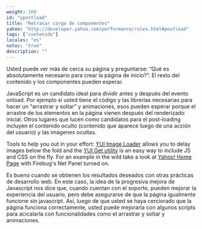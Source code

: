 ```yaml
---
weight: 160
id: "ypostload"
title: "Retrasar carga de componentes"
yahoo: "http://developer.yahoo.com/performance/rules.html#postload"
tags: ["contenido"]
locales: "es"
notoc: "true"
description: ""
---
```


Usted puede ver más de cerca su página y preguntarse: “Qué es absolutamente necesario para crear la página de inicio?”. El resto del contenido y los componentes pueden esperar.

JavaScript es un candidato ideal para dividir antes y después del evento onload. Por ejemplo si usted tiene el código y las librerías necesarias para hacer un “arrastrar y soltar” y animaciones, esos pueden esperar porque el arrastre de los elementos en la página vienen después del renderizado inicial. Otros lugares que lucen como candidatos para el post-loading incluyen el contenido oculto (contenido que aparece luego de una acción del usuario) y las imágenes ocultas.

Tools to help you out in your effort: [YUI Image Loader](http://developer.yahoo.com/yui/imageloader/) allows you to delay images below the fold and the [YUI Get utility](http://developer.yahoo.com/yui/get/) is an easy way to include JS and CSS on the fly. For an example in the wild take a look at [Yahoo! Home Page](http://www.yahoo.com) with Firebug's Net Panel turned on.

Es bueno cuando se obtienen los resultados deseados con otras prácticas de desarrollo web. En este caso, la idea de la progresiva mejora de Javascript nos dice que, cuando cuentan con el soporte, pueden mejorar la experiencia del usuario, pero debe asegurarse de que la página igualmente funcione sin javascript. Así, luego de que usted se haya cerciorado que la página funciona correctamente, usted puede mejorarla con algunos scripts para acicalarla con funcionalidades como el arrastrar y soltar y animaciones.